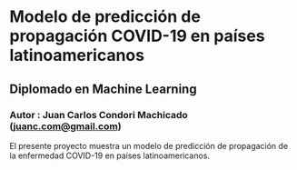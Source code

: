 # Modelo de predicción de propagación COVID-19 en países latinoamericanos
## Diplomado en Machine Learning
### Autor : Juan Carlos Condori Machicado (juanc.com@gmail.com)

El presente proyecto muestra un modelo de predicción de propagación de la enfermedad COVID-19 en países latinoamericanos.  
